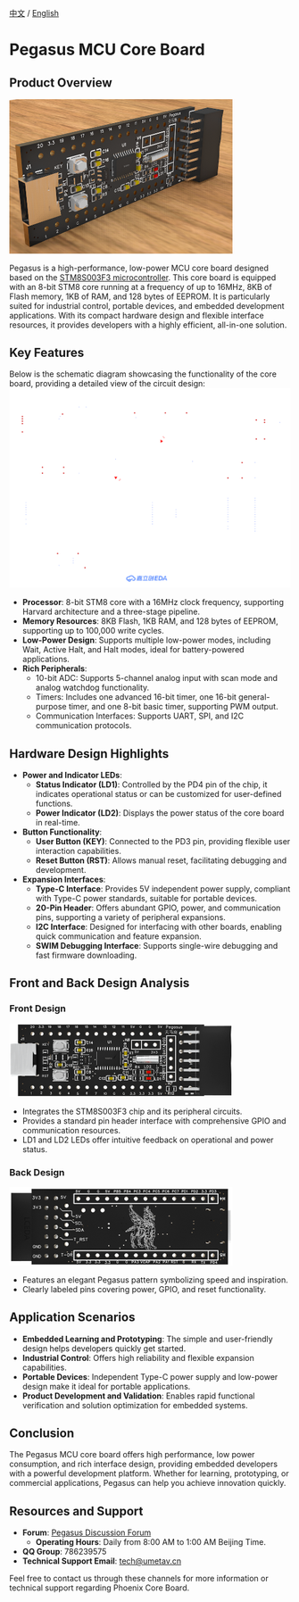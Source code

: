 [中文](https://github.com/WeCanSTU/Pegasus/blob/main/README_CN.md) / [English](https://github.com/WeCanSTU/Pegasus/blob/main/README.md)

# Pegasus MCU Core Board

## Product Overview
<img src="./resources/overview.png" alt="Overall View" width="400"/>

Pegasus is a high-performance, low-power MCU core board designed based on the [STM8S003F3 microcontroller](https://www.st.com/en/microcontrollers-microprocessors/stm8s003f3.html). This core board is equipped with an 8-bit STM8 core running at a frequency of up to 16MHz, 8KB of Flash memory, 1KB of RAM, and 128 bytes of EEPROM. It is particularly suited for industrial control, portable devices, and embedded development applications. With its compact hardware design and flexible interface resources, it provides developers with a highly efficient, all-in-one solution.

## Key Features
Below is the schematic diagram showcasing the functionality of the core board, providing a detailed view of the circuit design:
<img src="./hardware/Pegasus_SCH.svg" alt="Schematic Diagram" width="600"/>
- **Processor**: 8-bit STM8 core with a 16MHz clock frequency, supporting Harvard architecture and a three-stage pipeline.
- **Memory Resources**: 8KB Flash, 1KB RAM, and 128 bytes of EEPROM, supporting up to 100,000 write cycles.
- **Low-Power Design**: Supports multiple low-power modes, including Wait, Active Halt, and Halt modes, ideal for battery-powered applications.
- **Rich Peripherals**:
  - 10-bit ADC: Supports 5-channel analog input with scan mode and analog watchdog functionality.
  - Timers: Includes one advanced 16-bit timer, one 16-bit general-purpose timer, and one 8-bit basic timer, supporting PWM output.
  - Communication Interfaces: Supports UART, SPI, and I2C communication protocols.

## Hardware Design Highlights

- **Power and Indicator LEDs**:
  - **Status Indicator (LD1)**: Controlled by the PD4 pin of the chip, it indicates operational status or can be customized for user-defined functions.
  - **Power Indicator (LD2)**: Displays the power status of the core board in real-time.
- **Button Functionality**:
  - **User Button (KEY)**: Connected to the PD3 pin, providing flexible user interaction capabilities.
  - **Reset Button (RST)**: Allows manual reset, facilitating debugging and development.
- **Expansion Interfaces**:
  - **Type-C Interface**: Provides 5V independent power supply, compliant with Type-C power standards, suitable for portable devices.
  - **20-Pin Header**: Offers abundant GPIO, power, and communication pins, supporting a variety of peripheral expansions.
  - **I2C Interface**: Designed for interfacing with other boards, enabling quick communication and feature expansion.
  - **SWIM Debugging Interface**: Supports single-wire debugging and fast firmware downloading.

## Front and Back Design Analysis

### Front Design
<img src="./resources/front.png" alt="Front Design" width="400"/>

- Integrates the STM8S003F3 chip and its peripheral circuits.
- Provides a standard pin header interface with comprehensive GPIO and communication resources.
- LD1 and LD2 LEDs offer intuitive feedback on operational and power status.

### Back Design
<img src="./resources/back.png" alt="Back Design" width="400"/>

- Features an elegant Pegasus pattern symbolizing speed and inspiration.
- Clearly labeled pins covering power, GPIO, and reset functionality.

## Application Scenarios

- **Embedded Learning and Prototyping**: The simple and user-friendly design helps developers quickly get started.
- **Industrial Control**: Offers high reliability and flexible expansion capabilities.
- **Portable Devices**: Independent Type-C power supply and low-power design make it ideal for portable applications.
- **Product Development and Validation**: Enables rapid functional verification and solution optimization for embedded systems.

## Conclusion

The Pegasus MCU core board offers high performance, low power consumption, and rich interface design, providing embedded developers with a powerful development platform. Whether for learning, prototyping, or commercial applications, Pegasus can help you achieve innovation quickly.

## Resources and Support
- **Forum**: [Pegasus Discussion Forum](https://forum.umetav.cn/t/pegasus)  
  - **Operating Hours**: Daily from 8:00 AM to 1:00 AM Beijing Time.
- **QQ Group**: 786239575
- **Technical Support Email**: [tech@umetav.cn](mailto:tech@umetav.cn)

Feel free to contact us through these channels for more information or technical support regarding Phoenix Core Board.
